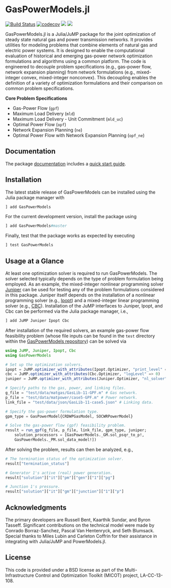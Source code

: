 # GasPowerModels.jl 
[![Build Status](https://github.com/lanl-ansi/GasPowerModels.jl/workflows/CI/badge.svg?branch=master)](https://github.com/lanl-ansi/GasPowerModels.jl/actions?query=workflow%3ACI)
[![codecov](https://codecov.io/gh/lanl-ansi/GasPowerModels.jl/branch/master/graph/badge.svg)](https://codecov.io/gh/lanl-ansi/GasPowerModels.jl)
[![](https://img.shields.io/badge/docs-stable-blue.svg)](https://lanl-ansi.github.io/GasPowerModels.jl/stable)
[![](https://img.shields.io/badge/docs-latest-blue.svg)](https://lanl-ansi.github.io/GasPowerModels.jl/dev)

GasPowerModels.jl is a Julia/JuMP package for the joint optimization of steady state natural gas and power transmission networks.
It provides utilities for modeling problems that combine elements of natural gas and electric power systems.
It is designed to enable the computational evaluation of historical and emerging gas-power network optimization formulations and algorithms using a common platform.
The code is engineered to decouple problem specifications (e.g., gas-power flow, network expansion planning) from network formulations (e.g., mixed-integer convex, mixed-integer nonconvex).
This decoupling enables the definition of a variety of optimization formulations and their comparison on common problem specifications.

**Core Problem Specifications**
* Gas-Power Flow (`gpf`)
* Maximum Load Delivery (`mld`)
* Maximum Load Delivery - Unit Commitment  (`mld_uc`)
* Optimal Power Flow (`opf`)
* Network Expansion Planning (`ne`)
* Optimal Power Flow with Network Expansion Planning (`opf_ne`)

## Documentation
The package [documentation](https://lanl-ansi.github.io/GasPowerModels.jl/stable/) includes a [quick start guide](https://lanl-ansi.github.io/GasPowerModels.jl/stable/quickguide).

## Installation
The latest stable release of GasPowerModels can be installed using the Julia package manager with
```julia
] add GasPowerModels
```

For the current development version, install the package using
```julia
] add GasPowerModels#master
```

Finally, test that the package works as expected by executing
```julia
] test GasPowerModels
```

## Usage at a Glance
At least one optimization solver is required to run GasPowerModels.
The solver selected typically depends on the type of problem formulation being employed.
As an example, the mixed-integer nonlinear programming solver [Juniper](https://github.com/lanl-ansi/Juniper.jl) can be used for testing any of the problem formulations considered in this package.
Juniper itself depends on the installation of a nonlinear programming solver (e.g., [Ipopt](https://github.com/jump-dev/Ipopt.jl)) and a mixed-integer linear programming solver (e.g., [CBC](https://github.com/jump-dev/Cbc.jl)).
Installation of the JuMP interfaces to Juniper, Ipopt, and Cbc can be performed via the Julia package manager, i.e.,

```julia
] add JuMP Juniper Ipopt Cbc
```

After installation of the required solvers, an example gas-power flow feasibility problem (whose file inputs can be found in the `test` directory within the [GasPowerModels repository](https://github.com/lanl-ansi/GasPowerModels.jl)) can be solved via
```julia
using JuMP, Juniper, Ipopt, Cbc
using GasPowerModels

# Set up the optimization solvers.
ipopt = JuMP.optimizer_with_attributes(Ipopt.Optimizer, "print_level" => 0, "sb" => "yes")
cbc = JuMP.optimizer_with_attributes(Cbc.Optimizer, "logLevel" => 0)
juniper = JuMP.optimizer_with_attributes(Juniper.Optimizer, "nl_solver" => ipopt, "mip_solver" => cbc)

# Specify paths to the gas, power, and linking files.
g_file = "test/data/matgas/GasLib-11-GPF.m" # Gas network.
p_file = "test/data/matpower/case5-GPF.m" # Power network.
link_file = "test/data/json/GasLib-11-case5.json" # Linking data.

# Specify the gas-power formulation type.
gpm_type = GasPowerModel{CRDWPGasModel, SOCWRPowerModel}

# Solve the gas-power flow (gpf) feasibility problem.
result = run_gpf(g_file, p_file, link_file, gpm_type, juniper;
    solution_processors = [GasPowerModels._GM.sol_psqr_to_p!,
    GasPowerModels._PM.sol_data_model!])
```

After solving the problem, results can then be analyzed, e.g.,
```julia
# The termination status of the optimization solver.
result["termination_status"]

# Generator 1's active (real) power generation.
result["solution"]["it"]["pm"]["gen"]["1"]["pg"]

# Junction 1's pressure.
result["solution"]["it"]["gm"]["junction"]["1"]["p"]
```

## Acknowledgments
The primary developers are Russell Bent, Kaarthik Sundar, and Byron Tasseff.
Significant contributions on the technical model were made by Conrado Borraz-Sanchez, Pascal Van Hentenryck, and Seth Blumsack.
Special thanks to Miles Lubin and Carleton Coffrin for their assistance in integrating with Julia/JuMP and PowerModels.jl.

## License
This code is provided under a BSD license as part of the Multi-Infrastructure Control and Optimization Toolkit (MICOT) project, LA-CC-13-108.
